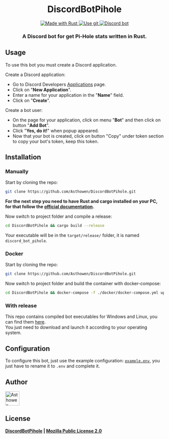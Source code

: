<!--suppress HtmlDeprecatedAttribute -->
<h1 align="center">
  DiscordBotPihole
</h1>
<p align="center">
    <a href="https://www.rust-lang.org/">
        <img src="https://img.shields.io/badge/Rust-000000?style=for-the-badge&logo=rust&logoColor=white" alt="Made with Rust">
    </a>
    <a href="https://github.com/Asthowen/DiscordBotPihole">
        <img src="https://img.shields.io/badge/Git-F05032?style=for-the-badge&logo=git&logoColor=white" alt="Use git">
    </a>
    <a href="https://discord.com">
        <img src="https://img.shields.io/badge/Discord-7289DA?style=for-the-badge&logo=discord&logoColor=white" alt="Discord bot">
    </a>
</p>
<h3 align="center">
    <strong>A Discord bot for get Pi-Hole stats written in Rust.</strong>
</h3>

## Usage
To use this bot you must create a Discord application.

Create a Discord application:

* Go to Discord Developers [Applications](https://discord.com/developers/applications) page.
* Click on "**New Application**".
* Enter a name for your application in the "**Name**" field.
* Click on "**Create**".

Create a bot user:
* On the page for your application, click on menu "**Bot**" and then click on button "**Add Bot**".
* Click "**Yes, do it!**" when popup appeared.
* Now that your bot is created, click on button "Copy" under token section to copy your bot's token, keep this token.

## Installation
### Manually
Start by cloning the repo:
```bash
git clone https://github.com/Asthowen/DiscordBotPihole.git
```
**For the next step you need to have Rust and cargo installed on your PC, for that follow the [official documentation](https://www.rust-lang.org/tools/install).**

Now switch to project folder and compile a release:
```bash
cd DiscordBotPihole && cargo build --release
```

Your executable will be in the `target/release/` folder, it is named `discord_bot_pihole`.

### Docker
Start by cloning the repo:
```bash
git clone https://github.com/Asthowen/DiscordBotPihole.git
```

Now switch to project folder and build the container with docker-compose:
```bash
cd DiscordBotPihole && docker-compose -f ./docker/docker-compose.yml up -d --build
```

### With release
This repo contains compiled bot executables for Windows and Linux, you can find them [here](https://github.com/Asthowen/DiscordBotPihole/releases/latest).
<br>
You just need to download and launch it according to your operating system.

## Configuration
To configure this bot, just use the example configuration: [`example.env`](https://github.com/Asthowen/DiscordBotPihole/blob/main/example.env), you just have to rename it to `.env` and complete it.

## Author
[<img width="45" src="https://avatars3.githubusercontent.com/u/59535754?s=400&u=48aecdd175dd2dd8867ae063f1973b64d298220b&v=4" alt="Asthowen">](https://github.com/Asthowen)

## License
**[DiscordBotPihole](https://github.com/Asthowen/DiscordBotPihole) | [Mozilla Public License 2.0](https://github.com/Asthowen/DiscordBotPihole/blob/main/LICENSE)**